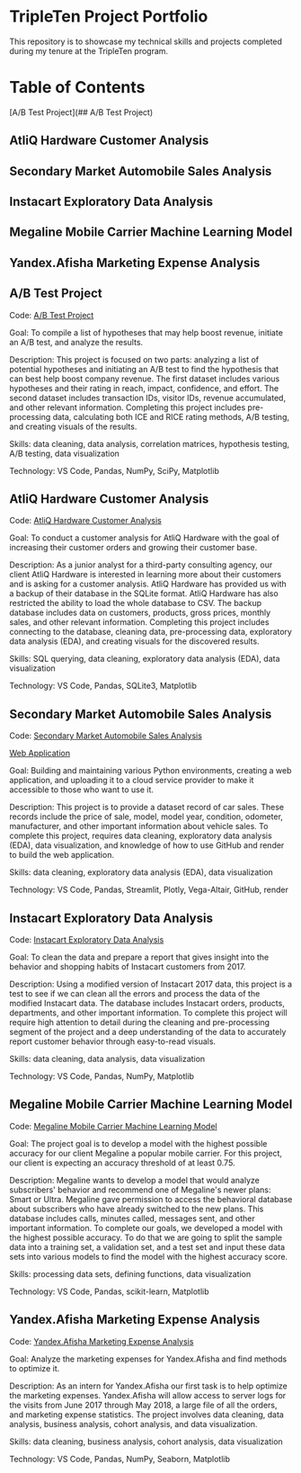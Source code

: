 # TripleTen Project Portfolio

This repository is to showcase my technical skills and projects completed during my tenure at the TripleTen program. 

# Table of Contents

[A/B Test Project](## A/B Test Project)

## AtliQ Hardware Customer Analysis

## Secondary Market Automobile Sales Analysis 

## Instacart Exploratory Data Analysis

## Megaline Mobile Carrier Machine Learning Model

## Yandex.Afisha Marketing Expense Analysis



## A/B Test Project

Code: [A/B Test Project](https://github.com/jasondo-da/portfolio_projects/blob/main/abtest_project_pdf.pdf)

Goal: To compile a list of hypotheses that may help boost revenue, initiate an A/B test, and analyze the results. 

Description: This project is focused on two parts: analyzing a list of potential hypotheses and initiating an A/B test to find the hypothesis that can best help boost company revenue. The first dataset includes various hypotheses and their rating in reach, impact, confidence, and effort. The second dataset includes transaction IDs, visitor IDs, revenue accumulated, and other relevant information. Completing this project includes pre-processing data, calculating both ICE and RICE rating methods, A/B testing, and creating visuals of the results.  

Skills: data cleaning, data analysis, correlation matrices, hypothesis testing, A/B testing, data visualization

Technology: VS Code, Pandas, NumPy, SciPy, Matplotlib

## AtliQ Hardware Customer Analysis

Code: [AtliQ Hardware Customer Analysis](https://github.com/jasondo-da/portfolio_projects/blob/main/atliq_customer_analysis_pdf.pdf)

Goal: To conduct a customer analysis for AtliQ Hardware with the goal of increasing their customer orders and growing their customer base.

Description: As a junior analyst for a third-party consulting agency, our client AtliQ Hardware is interested in learning more about their customers and is asking for a customer analysis. AtliQ Hardware has provided us with a backup of their database in the SQLite format. AtliQ Hardware has also restricted the ability to load the whole database to CSV. The backup database includes data on customers, products, gross prices, monthly sales, and other relevant information. Completing this project includes connecting to the database, cleaning data, pre-processing data, exploratory data analysis (EDA), and creating visuals for the discovered results.

Skills: SQL querying, data cleaning, exploratory data analysis (EDA), data visualization

Technology: VS Code, Pandas, SQLite3, Matplotlib

## Secondary Market Automobile Sales Analysis 

Code: [Secondary Market Automobile Sales Analysis](https://github.com/jasondo-da/portfolio_projects/blob/main/car_web_app_pdf.pdf)

[Web Application](https://car-ad-project.onrender.com/)

Goal: Building and maintaining various Python environments, creating a web application, and uploading it to a cloud service provider to make it accessible to those who want to use it.

Description: This project is to provide a dataset record of car sales. These records include the price of sale, model, model year, condition, odometer, manufacturer, and other important information about vehicle sales. To complete this project, requires data cleaning, exploratory data analysis (EDA), data visualization, and knowledge of how to use GitHub and render to build the web application.

Skills: data cleaning, exploratory data analysis (EDA), data visualization

Technology: VS Code, Pandas, Streamlit, Plotly, Vega-Altair, GitHub, render

## Instacart Exploratory Data Analysis

Code: [Instacart Exploratory Data Analysis](https://github.com/jasondo-da/portfolio_projects/blob/main/insta_cart_pdf.pdf)

Goal: To clean the data and prepare a report that gives insight into the behavior and shopping habits of Instacart customers from 2017.

Description: Using a modified version of Instacart 2017 data, this project is a test to see if we can clean all the errors and process the data of the modified Instacart data. The database includes Instacart orders, products, departments, and other important information. To complete this project will require high attention to detail during the cleaning and pre-processing segment of the project and a deep understanding of the data to accurately report customer behavior through easy-to-read visuals.

Skills: data cleaning, data analysis, data visualization

Technology: VS Code, Pandas, NumPy, Matplotlib

## Megaline Mobile Carrier Machine Learning Model 

Code: [Megaline Mobile Carrier Machine Learning Model](https://github.com/jasondo-da/portfolio_projects/blob/main/megaline_project_pdf.pdf)

Goal: The project goal is to develop a model with the highest possible accuracy for our client Megaline a popular mobile carrier. For this project, our client is expecting an accuracy threshold of at least 0.75.

Description: Megaline wants to develop a model that would analyze subscribers' behavior and recommend one of Megaline's newer plans: Smart or Ultra. Megaline gave permission to access the behavioral database about subscribers who have already switched to the new plans. This database includes calls, minutes called, messages sent, and other important information. To complete our goals, we developed a model with the highest possible accuracy. To do that we are going to split the sample data into a training set, a validation set, and a test set and input these data sets into various models to find the model with the highest accuracy score.

Skills: processing data sets, defining functions, data visualization

Technology: VS Code, Pandas, scikit-learn, Matplotlib

## Yandex.Afisha Marketing Expense Analysis

Code: [Yandex.Afisha Marketing Expense Analysis](https://github.com/jasondo-da/portfolio_projects/blob/main/yandex_afisha_pdf.pdf)

Goal: Analyze the marketing expenses for Yandex.Afisha and find methods to optimize it.

Description: As an intern for Yandex.Afisha our first task is to help optimize the marketing expenses. Yandex.Afisha will allow access to server logs for the visits from June 2017 through May 2018, a large file of all the orders, and marketing expense statistics. The project involves data cleaning, data analysis, business analysis, cohort analysis, and data visualization.

Skills: data cleaning, business analysis, cohort analysis, data visualization

Technology: VS Code, Pandas, NumPy, Seaborn, Matplotlib
